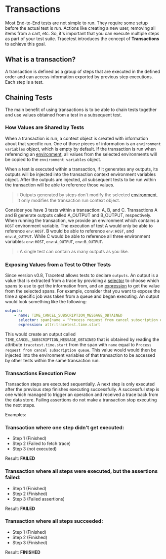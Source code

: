 # Transactions

Most End-to-End tests are not simple to run. They require some setup before the actual test is run. Actions like creating a new user, removing all items from a cart, etc. So, it's important that you can execute multiple steps as part of your test suite. Tracetest introduces the concept of **Transactions** to achieve this goal.

## What is a transaction?
A transaction is defined as a group of steps that are executed in the defined order and can access information exported by previous step executions. Each step is a test.

## Chaining Tests
The main benefit of using transactions is to be able to chain tests together and use values obtained from a test in a subsequent test.

### How Values are Shared by Tests
When a transaction is run, a context object is created with information about that specific run. One of those pieces of information is an `environment variables` object, which is empty by default. If the transaction is run when referencing an [environment](./environments), all values from the selected environments will be copied to the `environment variables` object.

When a test is executed within a transaction, if it generates any outputs, its outputs will be injected into the transaction context environment variables object. After the outputs are injected, all subsequent tests to be run within the transaction will be able to reference those values.

> :information_source: Outputs generated by steps don't modify the selected [environment](./environments). It only modifies the transaction run context object.

Consider you have 3 tests within a transaction: A, B, and C. Transactions A and B generate outputs called A_OUTPUT and B_OUTPUT, respectively. When running the transaction, we provide an environment which contains a `HOST` environment variable. The execution of test A would only be able to reference `env:HOST`. B would be able to reference `env:HOST`, and `env:A_OUTPUT`. While C would be able to reference all three environment variables: `env:HOST`, `env:A_OUTPUT`, `env:B_OUTPUT`.

> :information_source: A single test can contain as many outputs as you like.

### Exposing Values from a Test to Other Tests
Since version v0.8, Tracetest allows tests to declare `outputs`. An output is a value that is extracted from a trace by providing a [selector](./selectors) to choose which spans to use to get the information from, and an [expression](./expressions) to get the value from the selected spans. For example, consider that you want to expose the time a specific job was taken from a queue and began executing. An output would look something like the following:

```yaml
outputs:
    - name: TIME_CANCEL_SUBSCRIPTION_MESSAGE_OBTAINED
      selector: span[name = "Process request from cancel subscription queue"]
      expression: attr:tracetest.time.start
```

This would create an output called `TIME_CANCEL_SUBSCRIPTION_MESSAGE_OBTAINED` that is obtained by reading the attribute `tracetest.time.start` from the span with `name` equal to `Process request from cancel subscription queue`. This value would would then be injected into the environment variables of that transaction to be accessed by other tests within the same transaction run.

### Transactions Execution Flow

Transaction steps are executed sequentially. A next step is only executed after the previous step finishes executing successfully. A successful step is one which managed to trigger an operation and received a trace back from the data store. Failing assertions do not make a transaction stop executing the next steps.

Examples:

### Transaction where one step didn't get executed:

* Step 1 (Finished)
* Step 2 (Failed to fetch trace)
* Step 3 (not executed)

Result: **FAILED**

### Transaction where all steps were executed, but the assertions failed:
* Step 1 (Finished)
* Step 2 (Finished)
* Step 3 (Failed assertions)

Result: **FAILED**

### Transaction where all steps succeeded:
* Step 1 (Finished)
* Step 2 (Finished)
* Step 3 (Finished)

Result: **FINISHED**